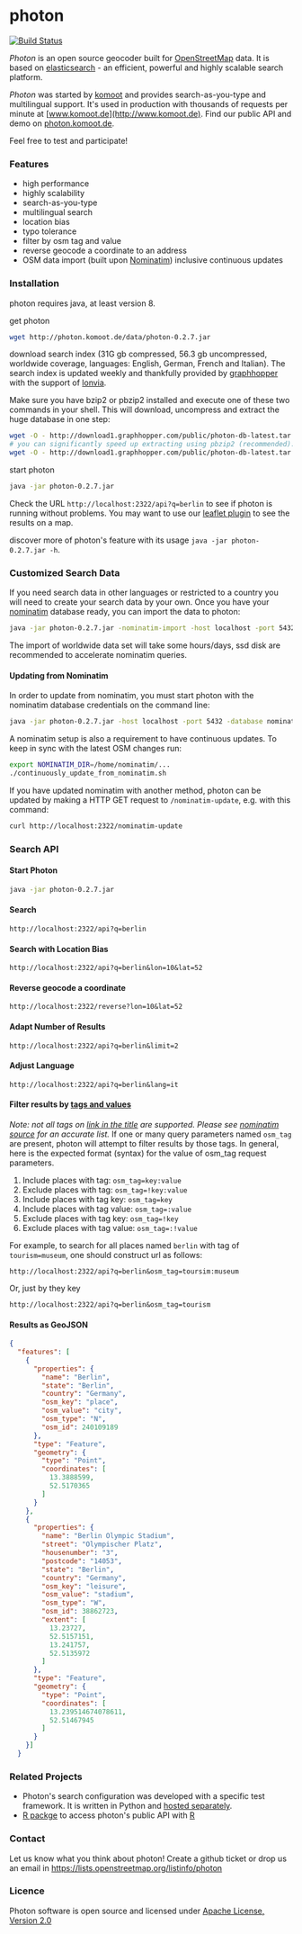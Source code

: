# photon

[![Build Status](https://secure.travis-ci.org/komoot/photon.png?branch=master)](http://travis-ci.org/komoot/photon)

_Photon_ is an open source geocoder built for [OpenStreetMap](http://www.osm.org) data. It is based on [elasticsearch](http://elasticsearch.org/) - an efficient, powerful and highly scalable search platform.

_Photon_ was started by [komoot](http://www.komoot.de) and provides search-as-you-type and multilingual support. It's used in production with thousands of requests per minute at [www.komoot.de](http://www.komoot.de). Find our public API and demo on [photon.komoot.de](http://photon.komoot.de).

Feel free to test and participate!

### Features
- high performance
- highly scalability
- search-as-you-type
- multilingual search
- location bias
- typo tolerance
- filter by osm tag and value
- reverse geocode a coordinate to an address
- OSM data import (built upon [Nominatim](https://github.com/twain47/Nominatim)) inclusive continuous updates


### Installation

photon requires java, at least version 8.

get photon
```bash
wget http://photon.komoot.de/data/photon-0.2.7.jar
```

download search index (31G gb compressed, 56.3 gb uncompressed, worldwide coverage, languages: English, German, French and Italian). The search index is updated weekly and thankfully provided by [graphhopper](https://graphhopper.com/) with the support of [lonvia](https://github.com/lonvia).

Make sure you have bzip2 or pbzip2 installed and execute one of these two commands in your shell. This will download, uncompress and extract the huge database in one step:

 ```bash
wget -O - http://download1.graphhopper.com/public/photon-db-latest.tar.bz2 | bzip2 -cd | tar x
# you can significantly speed up extracting using pbzip2 (recommended):
wget -O - http://download1.graphhopper.com/public/photon-db-latest.tar.bz2 | pbzip2 -cd | tar x
 ```
 
start photon
```bash
java -jar photon-0.2.7.jar
```

Check the URL `http://localhost:2322/api?q=berlin` to see if photon is running without problems. You may want to use our [leaflet plugin](https://github.com/komoot/leaflet.photon) to see the results on a map.

discover more of photon's feature with its usage `java -jar photon-0.2.7.jar -h`.



### Customized Search Data
If you need search data in other languages or restricted to a country you will need to create your search data by your own.
Once you have your [nominatim](https://github.com/twain47/Nominatim) database ready, you can import the data to photon:

```bash
java -jar photon-0.2.7.jar -nominatim-import -host localhost -port 5432 -database nominatim -user nominatim -password ... -languages es,fr
```

The import of worldwide data set will take some hours/days, ssd disk are recommended to accelerate nominatim queries.

#### Updating from Nominatim

In order to update from nominatim, you must start photon with the nominatim database credentials on the command line:

```bash
java -jar photon-0.2.7.jar -host localhost -port 5432 -database nominatim -user nominatim -password ...
```

A nominatim setup is also a requirement to have continuous updates. To keep in sync with the latest OSM changes run:

```bash
export NOMINATIM_DIR=/home/nominatim/...
./continuously_update_from_nominatim.sh
```

If you have updated nominatim with another method, photon can be updated by making a HTTP GET request to `/nominatim-update`, e.g. with this command:

```bash
curl http://localhost:2322/nominatim-update
```


### Search API
#### Start Photon
```bash
java -jar photon-0.2.7.jar
```

#### Search
```
http://localhost:2322/api?q=berlin
```

#### Search with Location Bias
```
http://localhost:2322/api?q=berlin&lon=10&lat=52
```

#### Reverse geocode a coordinate
```
http://localhost:2322/reverse?lon=10&lat=52
```

#### Adapt Number of Results
```
http://localhost:2322/api?q=berlin&limit=2
```

#### Adjust Language
```
http://localhost:2322/api?q=berlin&lang=it
```

#### Filter results by [tags and values](http://taginfo.openstreetmap.org/projects/nominatim#tags) 
*Note: not all tags on [link in the title](http://taginfo.openstreetmap.org/projects/nominatim#tags) are supported. Please see [nominatim source](https://github.com/openstreetmap/osm2pgsql/blob/master/output-gazetteer.cpp#L81) for an accurate list.*
If one or many query parameters named ```osm_tag``` are present, photon will attempt to filter results by those tags. In general, here is the expected format (syntax) for the value of osm_tag request parameters.

1. Include places with tag: ```osm_tag=key:value```
2. Exclude places with tag: ```osm_tag=!key:value```
3. Include places with tag key: ```osm_tag=key```
4. Include places with tag value: ```osm_tag=:value```
5. Exclude places with tag key: ```osm_tag=!key```
6. Exclude places with tag value: ```osm_tag=:!value```

For example, to search for all places named ```berlin``` with tag of ```tourism=museum```, one should construct url as follows:
```
http://localhost:2322/api?q=berlin&osm_tag=toursim:museum
```

Or, just by they key

```
http://localhost:2322/api?q=berlin&osm_tag=tourism
```

#### Results as GeoJSON
```json
{
  "features": [
    {
      "properties": {
        "name": "Berlin",
        "state": "Berlin",
        "country": "Germany",
        "osm_key": "place",
        "osm_value": "city",
        "osm_type": "N",
        "osm_id": 240109189
      },
      "type": "Feature",
      "geometry": {
        "type": "Point",
        "coordinates": [
          13.3888599,
          52.5170365
        ]
      }
    },
    {
      "properties": {
        "name": "Berlin Olympic Stadium",
        "street": "Olympischer Platz",
        "housenumber": "3",
        "postcode": "14053",
        "state": "Berlin",
        "country": "Germany",
        "osm_key": "leisure",
        "osm_value": "stadium",
        "osm_type": "W",
        "osm_id": 38862723,
        "extent": [
          13.23727,
          52.5157151,
          13.241757,
          52.5135972
        ]
      },
      "type": "Feature",
      "geometry": {
        "type": "Point",
        "coordinates": [
          13.239514674078611,
          52.51467945
        ]
      }
    }]
  }
```

### Related Projects

 - Photon's search configuration was developed with a specific test framework. It is written in Python and [hosted separately](https://github.com/yohanboniface/osm-geocoding-tester).
 - [R packge](https://github.com/rCarto/photon) to access photon's public API with [R](https://en.wikipedia.org/wiki/R_%28programming_language%29)

### Contact
Let us know what you think about photon! Create a github ticket or drop us an email in https://lists.openstreetmap.org/listinfo/photon

### Licence
Photon software is open source and licensed under [Apache License, Version 2.0](http://opensource.org/licenses/Apache-2.0)
